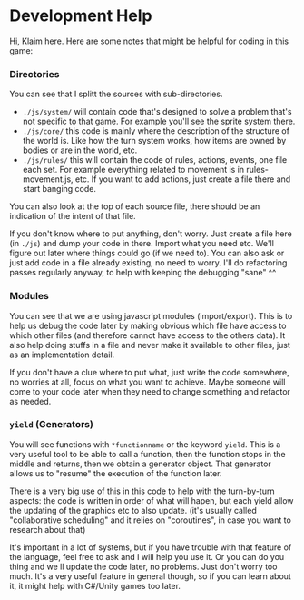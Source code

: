 Development Help
================

Hi, Klaim here.
Here are some notes that might be helpful for coding in this game:

### Directories

You can see that I splitt the sources with sub-directories.

- `./js/system/` will contain code that's designed to solve a problem that's not specific to that game. For example you'll see the sprite system there.
- `./js/core/` this code is mainly where the description of the structure of the world is. Like how the turn system works, how items are owned by bodies or are in the world, etc.
- `./js/rules/` this will contain the code of rules, actions, events, one file each set. For example everything related to movement is in rules-movement.js, etc. If you want to add actions, just create a file there and start banging code.

You can also look at the top of each source file, there should be an indication of the intent of that file.

If you don't know where to put anything, don't worry. Just create a file here (in `./js`) and dump your code in there. Import what you need etc. We'll figure out later where things could go (if we need to). You can also ask or just add code in a file already existing, no need to worry. I'll do refactoring passes regularly anyway, to help with keeping the debugging "sane" ^^


### Modules

You can see that we are using javascript modules (import/export). This is to help us debug the code later by making obvious which file have access to which other files (and therefore cannot have access to the others data). It also help doing stuffs in a file and never make it available to other files, just as an implementation detail.

If you don't have a clue where to put what, just write the code somewhere, no worries at all, focus on what you want to achieve. Maybe someone will come to your code later when they need to change something and refactor as needed.

### `yield` (Generators)

You will see functions with `*functionname` or the keyword `yield`. This is a very useful tool to be able to call a function, then the function stops in the middle and returns, then we obtain a generator object. That generator allows us to "resume" the execution of the function later.

There is a very big use of this in this code to help with the turn-by-turn aspects: the code is written in order of what will hapen, but each yield allow the updating of the graphics etc to also update.
(it's usually called "collaborative scheduling" and it relies on "coroutines", in case you want to research about that)

It's important in a lot of systems, but if you have trouble with that feature of the language, feel free to ask and I will help you use it. Or you can do you thing and we ll update the code later, no problems. Just don't worry too much. It's a very useful feature in general though, so if you can learn about it, it might help with C#/Unity games too later.


